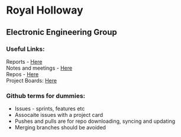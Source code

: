 # Royal Holloway
## Electronic Engineering Group

### **Useful Links:**

Reports - [Here]()  
Notes and meetings - [Here](https://www.evernote.com/client/web)  
Repos - [Here](https://github.com/orgs/RHUL-Electronic-Engineering-Group/repositories)  
Project Boards: [Here](https://github.com/orgs/RHUL-Electronic-Engineering-Group/projects)  

### Github terms for dummies:

- Issues - sprints, features etc
- Assocaite issues with a project card
- Pushes and pulls are for repo downloading, syncing and updating
- Merging branches should be avoided 

